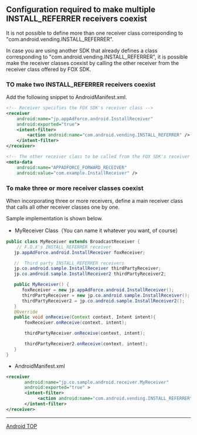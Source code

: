 ## Configuration required to make multiple INSTALL_REFERRER receivers coexist

It is not possible to define more than one receiver class corresponding to "com.android.vending.INSTALL_REFERRER".

In case you are using another SDK that already defines a class corresponding to "com.android.vending.INSTALL_REFERRER", it is possible make the receiver classes coexist by calling the other receiver from the receiver class offered by FOX SDK.

### TO make two INSTALL_REFERRER receivers coexist

Add the following snippet to AndroidManifest.xml.

```xml
<!-- Receiver specifies the FOX SDK's receiver class -->
<receiver
	android:name="jp.appAdForce.android.InstallReceiver"
	android:exported="true">
	<intent-filter>
		<action android:name="com.android.vending.INSTALL_REFERRER" />
	</intent-filter>
</receiver>

<!-- The other receiver class to be called from the FOX SDK's receiver class is mentioned in the meta-data -->
<meta-data
	android:name="APPADFORCE_FORWARD_RECEIVER"
	android:value="com.example.InstallReceiver" />
```

### To make three or more receiver classes coexist

When incorporating three or more receivers, define a main receiver class that calls all other receiver classes one by one.

Sample implementation is shown below.

* MyReceiver Class（You can name it whatever you want, of course）

```java
public class MyReceiver extends BroadcastReceiver {
	// F.O.X's INSTALL_REFERRER receiver
   jp.appAdForce.android.InstallReceiver foxReceiver;

   //  Third party INSTALL_REFERRER receivers
   jp.co.android.sample.InstallReceiver thirdPartyReceiver;
   jp.co.android.sample.InstallReceiver2 thirdPartyReceiver2;

   public MyReceiver() {
      foxReceiver = new jp.appAdForce.android.InstallReceiver();
      thirdPartyReceiver = new jp.co.android.sample.InstallReceiver();
      thirdPartyReceiver2 = jp.co.android.sample.InstallReceiver2();
   }
   @Override
   public void onReceive(Context context, Intent intent){
       foxReceiver.onReceive(context, intent);

       thirdPartyReceiver.onReceive(context, intent);

       thirdPartyReceiver2.onReceive(context, intent);
   }
}
```

* AndroidManifest.xml

```xml
<receiver
       android:name="jp.co.sample.android.receiver.MyReceiver"
       android:exported="true" >
       <intent-filter>
            <action android:name="com.android.vending.INSTALL_REFERRER" />
       </intent-filter>
</receiver>
```

---
[Android TOP](/lang/en/doc/integration/android/README.md)
